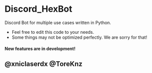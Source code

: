 # Discord_HexBot
Discord Bot for multiple use cases written in Python. 
*   Feel free to edit this code to your needs.
*   Some things may not be optimized perfectly. We are sorry for that!
#### New features are in development!
## @xniclaserdx @ToreKnz
